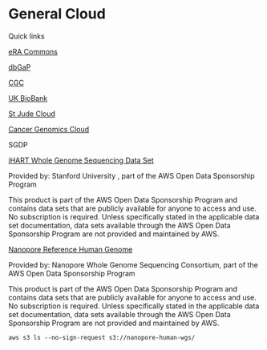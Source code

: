 
#	General Cloud

Quick links


[eRA Commons](https://www.era.nih.gov/)

[dbGaP](https://dbgap.ncbi.nlm.nih.gov)

[CGC](https://cgc.sbgenomics.com)

[UK BioBank](https://bbams.ndph.ox.ac.uk/ams/)

[St Jude Cloud](https://www.stjude.cloud/)


[Cancer Genomics Cloud](https://www.cancergenomicscloud.org/)


SGDP


[iHART Whole Genome Sequencing Data Set](http://www.ihart.org)

Provided by: Stanford University , part of the AWS Open Data Sponsorship Program

This product is part of the AWS Open Data Sponsorship Program and contains data sets that are publicly available for anyone to access and use. No subscription is required. Unless specifically stated in the applicable data set documentation, data sets available through the AWS Open Data Sponsorship Program are not provided and maintained by AWS.




[Nanopore Reference Human Genome](https://github.com/nanopore-wgs-consortium/NA12878)

Provided by: Nanopore Whole Genome Sequencing Consortium, part of the AWS Open Data Sponsorship Program

This product is part of the AWS Open Data Sponsorship Program and contains data sets that are publicly available for anyone to access and use. No subscription is required. Unless specifically stated in the applicable data set documentation, data sets available through the AWS Open Data Sponsorship Program are not provided and maintained by AWS.

```
aws s3 ls --no-sign-request s3://nanopore-human-wgs/
```




